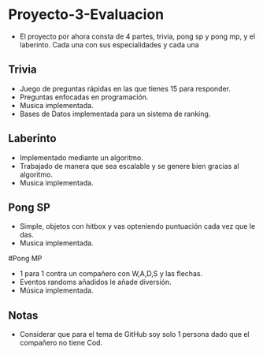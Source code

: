 # Proyecto-3-Evaluacion

- El proyecto por ahora consta de 4 partes, trivia, pong sp y pong mp, y el laberinto. Cada una con sus especialidades y cada una 


## Trivia
- Juego de preguntas rápidas en las que tienes 15 para responder.
- Preguntas enfocadas en programación.
- Musica implementada.
- Bases de Datos implementada para un sistema de ranking.


## Laberinto
- Implementado mediante un algoritmo.
- Trabajado de manera que sea escalable y se genere bien gracias al algoritmo.
- Musica implementada.

## Pong SP
- Simple, objetos con hitbox y vas opteniendo puntuación cada vez que le das.
- Musica implementada.

#Pong MP
- 1 para 1 contra un compañero con W,A,D,S y las flechas.
- Eventos randoms añadidos le añade diversión.
- Música implementada.

## Notas
- Considerar que para el tema de GitHub soy solo 1 persona dado que el compañero no tiene Cod.

